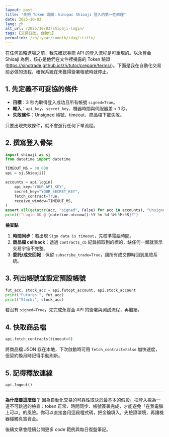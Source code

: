 ```yaml
---
layout: post
title: "先把 Token 調順：Sinopac Shioaji 登入的第一性原理"
date: 2025-10-03
lang: zh
alt_url: /2025/10/03/shioaji-login/
tags: [交易日誌, 自動化]
permalink: /zh/:year/:month/:day/:title/
---
```


在任何策略進場之前，我先確認券商 API 的登入流程是可重現的。以永豐金 Shioaji 為例，核心是他們在文件裡揭露的 Token 驗證 (<https://sinotrade.github.io/zh/tutor/prepare/terms/>)。下面是我在自動化交易前必做的流程，確保系統在未獲得簽署帳號時就停止。

## 1. 先定義不可妥協的條件

- **目標**：3 秒內取得登入成功且所有帳號 `signed=True`。
- **輸入**：`api_key`、`secret_key`、機器時間與伺服器差 < 1 秒。
- **失敗條件**：Unsigned 帳號、timeout、商品檔下載失敗。

只要出現失敗條件，就不會進行任何下單流程。

## 2. 撰寫登入骨架

```python
import shioaji as sj
from datetime import datetime

TIMEOUT_MS = 30_000
api = sj.Shioaji()

accounts = api.login(
    api_key="YOUR_API_KEY",
    secret_key="YOUR_SECRET_KEY",
    fetch_contract=True,
    receive_window=TIMEOUT_MS,
)
assert all(getattr(acc, "signed", False) for acc in accounts), "Unsigned account detected"
print(f"Login OK @ {datetime.utcnow():%Y-%m-%d %H:%M:%S}Z")
```

**檢查點**

1. **時間同步**：若出現 `Sign data is timeout`，先校準電腦時間。
2. **商品檔 callback**：透過 `contracts_cb` 紀錄抓取到的標的，缺任何一類就表示交易宇宙不完整。
3. **委託/成交回報**：保留 `subscribe_trade=True`，讓所有成交即時回到風險系統。

## 3. 列出帳號並設定預設帳號

```python
fut_acc, stock_acc = api.futopt_account, api.stock_account
print("Futures:", fut_acc)
print("Stock:", stock_acc)
```

若沒有 `signed=True`，先完成永豐金 API 的簽署與測試流程，再繼續。

## 4. 快取商品檔

```python
api.fetch_contracts(timeout=0)
```

將商品檔 JSON 存在本地，下次啟動時可用 `fetch_contract=False` 加快速度，但契約換月時記得手動刷新。

## 5. 記得釋放連線

```python
api.logout()
```

---

**為什麼要這麼做？** 因為自動化交易的可靠性取決於最基本的假設。把登入視為一道不可跳過的檢查：token 正常、時間同步、帳號簽署完成，才能避免「在我電腦上可以」的風險。你可以直接套用這段程式碼，把金鑰填入，先驗證環境，再讓機器碰觸真實資金。

後續文章會陸續公開更多 code 範例與每日復盤筆記。
